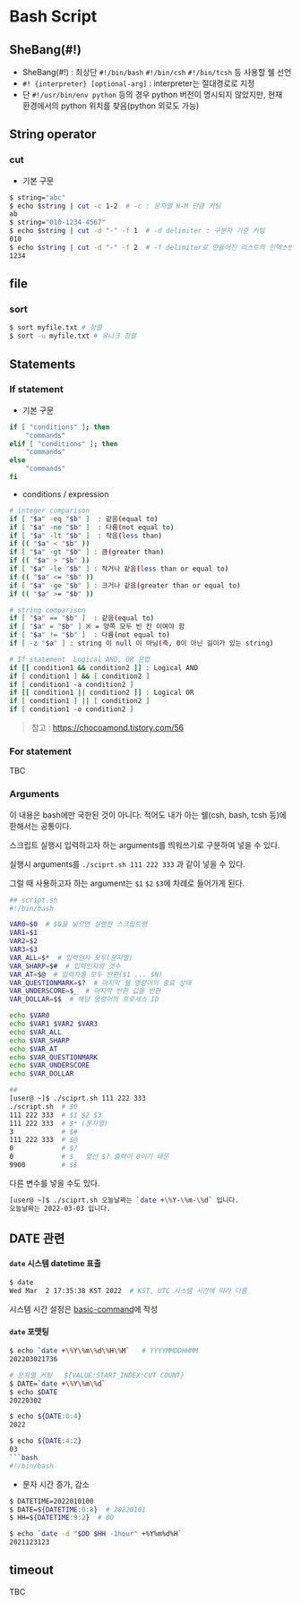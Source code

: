# Bash Script

## SheBang(#!)

- SheBang(#!) : 최상단 `#!/bin/bash` `#!/bin/csh` `#!/bin/tcsh` 등 사용할 쉘 선언
- `#! {interpreter} [optional-arg]` : interpreter는 절대경로로 지정
- 단 `#!/usr/bin/env python` 등의 경우 python 버전이 명시되지 않았지만, 현재 환경에서의 python 위치를 찾음(python 외로도 가능)

## String operator

### cut

- 기본 구문

```bash
$ string="abc"
$ echo $string | cut -c 1-2  # -c : 문자열 N-M 만큼 커팅
ab
$ string="010-1234-4567"
$ echo $string | cut -d "-" -f 1  # -d delimiter : 구분자 기준 커팅
010
$ echo $string | cut -d "-" -f 2  # -f delimiter로 만들어진 리스트의 인덱스번호
1234
```

## file

### sort

```bash
$ sort myfile.txt # 정렬
$ sort -u myfile.txt # 유니크 정렬
```

## Statements

### If statement

- 기본 구문

```bash
if [ "conditions" ]; then
    "commands"
elif [ "conditions" ]; then
    "commands"
else
    "commands"
fi
```

- conditions / expression

```bash
# integer comparison
if [ "$a" -eq "$b" ]  : 같음(equal to)
if [ "$a" -ne "$b" ]  : 다름(not equal to)
if [ "$a" -lt "$b" ]  : 작음(less than)
if (( "$a" < "$b" ))
if [ "$a" -gt "$b" ] : 큼(greater than)
if (( "$a" > "$b" ))
if [ "$a" -le "$b" ] : 작거나 같음(less than or equal to)
if (( "$a" <= "$b" ))
if [ "$a" -ge "$b" ] : 크거나 같음(greater than or equal to)
if (( "$a" >= "$b" ))

# string comparison
if [ "$a" == "$b" ]  : 같음(equal to)
if [ "$a" = "$b" ] ※ = 양쪽 모두 빈 칸 이여야 함
if [ "$a" != "$b" ]  : 다름(not equal to)
if [ -z "$a" ] : string 이 null 이 아님(즉, 0이 아닌 길이가 있는 string)

# If statement  Logical AND, OR 문법
if [[ condition1 && condition2 ]] : Logical AND
if [ condition1 ] && [ condition2 ]
if [ condition1 -a condition2 ]
if [[ condition1 || condition2 ]] : Logical OR
if [ condition1 ] || [ condition2 ]
if [ condition1 -o condition2 ]
```

> 참고 : https://chocoamond.tistory.com/56

### For statement

TBC

### Arguments

이 내용은 bash에만 국한된 것이 아니다. 적어도 내가 아는 쉘(csh, bash, tcsh 등)에 한해서는 공통이다.

스크립트 실행시 입력하고자 하는 arguments를 띄워쓰기로 구분하여 넣을 수 있다.

실행시 arguments를 `./sciprt.sh 111 222 333` 과 같이 넣을 수 있다.

그럴 때 사용하고자 하는 argument는 `$1` `$2` `$3`에 차례로 들어가게 된다.

```bash
## script.sh
#!/bin/bash

VAR0=$0  # $0을 넣으면 실행한 스크립트명
VAR1=$1
VAR2=$2
VAR3=$3
VAR_ALL=$*  # 입력인자 모두(문자열)
VAR_SHARP=$#  # 입력인자의 갯수
VAR_AT=$@  # 입력자를 모두 반환($1 ... $N)
VAR_QUESTIONMARK=$?  # 마지막 쉘 명령어의 종료 상태
VAR_UNDERSCORE=$_  # 마지막 반환 값을 반환
VAR_DOLLAR=$$  # 해당 명령어의 프로세스 ID

echo $VAR0
echo $VAR1 $VAR2 $VAR3
echo $VAR_ALL
echo $VAR_SHARP
echo $VAR_AT
echo $VAR_QUESTIONMARK
echo $VAR_UNDERSCORE
echo $VAR_DOLLAR

##
[user@ ~]$ ./sciprt.sh 111 222 333
./script.sh  # $0
111 222 333  # $1 $2 $3
111 222 333  # $* (문자열)
3            # $#
111 222 333  # $@
0            # $?
0            # $_  앞선 $? 출력이 0이기 때문
9900         # $$
```

다른 변수를 넣을 수도 있다.

```bash
[user@ ~]$ ./sciprt.sh 오늘날짜는 `date +\%Y-\%m-\%d` 입니다.
오늘날짜는 2022-03-03 입니다.
```

## DATE 관련

#### `date` 시스템 datetime 표출

```bash
$ date
Wed Mar  2 17:35:38 KST 2022  # KST, UTC 시스템 시간에 따라 다름
```

시스템 시간 설정은 [basic-command](https://github.com/KimJongkwang/TIL/blob/main/LINUX/basic-command.md)에 작성

#### `date` 포맷팅

````bash
$ echo `date +\%Y\%m\%d\%H\%M`   # YYYYMMDDHHMM
202203021736

# 문자열 커팅   ${VALUE:START_INDEX:CUT COUNT}
$ DATE=`date +\%Y\%m\%d`
$ echo $DATE
20220302

$ echo ${DATE:0:4}
2022

$ echo ${DATE:4:2}
03
```bash
#!/bin/bash

````

- 문자 시간 증가, 감소

```bash
$ DATETIME=2022010100
$ DATE=${DATETIME:0:8}  # 20220101
$ HH=${DATETIME:9:2}  # 00

$ echo `date -d "$DD $HH -1hour" +%Y%m%d%H`
2021123123
```

## timeout

TBC
